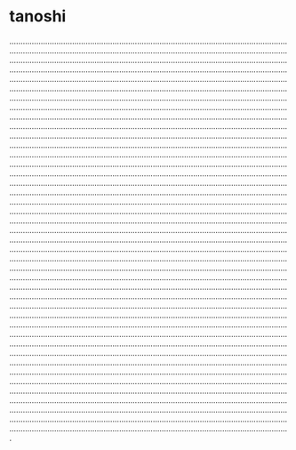 # tanoshi

.........................................................................................................................................................................................................................................................................................................................................................................................................................................................................................................................................................................................................................................................................................................................................................................................................................................................................................................................................................................................................................................................................................................................................................................................................................................................................................................................................................................................................................................................................................................................................................................................................................................................................................................................................................................................................................................................................................................................................................................................................................................................................................................................................................................................................................................................................................................................................................................................................................................................................................................................................................................................................................................................................................................................................................................................................................................................................................................................................................................................................................................................................................................................................................................................................................................................................................................................................................................................................................................................................................................................................................................................................................................................................................................................................................................................................................................................................................................................................................................................................................................................................................................................................................................................................................................................................................................................................................................................................................................................................................................................................................................................................................................................................................................................................................................................................................................................................................................................................................................................................................................................................................................................................................................................................................................................................................................................................................................................................................